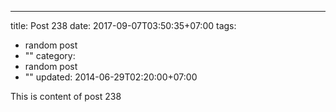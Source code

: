 ---
title: Post 238
date: 2017-09-07T03:50:35+07:00
tags:
  - random post
  - ""
category:
  - random post
  - ""
updated: 2014-06-29T02:20:00+07:00

This is content of post 238